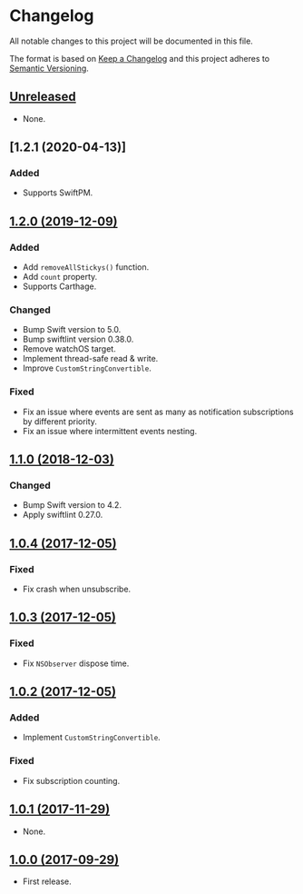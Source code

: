 # Changelog

All notable changes to this project will be documented in this file.

The format is based on [Keep a Changelog](http://keepachangelog.com/en/1.0.0/)
and this project adheres to [Semantic Versioning](http://semver.org/spec/v2.0.0.html).

## [Unreleased]

* None.

## [1.2.1 (2020-04-13)]

### Added

- Supports SwiftPM.

## [1.2.0 (2019-12-09)]

### Added

- Add `removeAllStickys()` function.
- Add `count` property.
- Supports Carthage.

### Changed

- Bump Swift version to 5.0.
- Bump swiftlint version 0.38.0.
- Remove watchOS target.
- Implement thread-safe read & write.
- Improve `CustomStringConvertible`.

### Fixed

- Fix an issue where events are sent as many as notification subscriptions by different priority.
- Fix an issue where intermittent events nesting.

## [1.1.0 (2018-12-03)]

### Changed

- Bump Swift version to 4.2.
- Apply swiftlint 0.27.0.

## [1.0.4 (2017-12-05)]

### Fixed

- Fix crash when unsubscribe.

## [1.0.3 (2017-12-05)]

### Fixed

- Fix `NSObserver` dispose time.

## [1.0.2 (2017-12-05)]

### Added

- Implement `CustomStringConvertible`.

### Fixed

- Fix subscription counting.

## [1.0.1 (2017-11-29)]

- None.

## [1.0.0 (2017-09-29)]

- First release.

[Unreleased]: https://github.com/ridi/WKJavaScriptController/compare/1.2.0...HEAD
[1.2.0 (2019-12-09)]: https://github.com/ridi/RxBus-Swift/compare/1.1.0...1.2.0
[1.1.0 (2018-12-03)]: https://github.com/ridi/RxBus-Swift/compare/1.0.4...1.1.0
[1.0.4 (2017-12-05)]: https://github.com/ridi/RxBus-Swift/compare/1.0.3...1.0.4
[1.0.3 (2017-12-05)]: https://github.com/ridi/RxBus-Swift/compare/1.0.2...1.0.3
[1.0.2 (2017-12-05)]: https://github.com/ridi/RxBus-Swift/compare/1.0.1...1.0.2
[1.0.1 (2017-11-29)]: https://github.com/ridi/RxBus-Swift/compare/1.0.0...1.0.1
[1.0.0 (2017-09-29)]: https://github.com/ridi/RxBus-Swift/compare/779f17d...1.0.0
